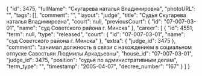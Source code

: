 {
    "id": 3475,
    "fullName": "Скугарева наталья Владимировна",
    "photoURL": "",
    "tags": [],
    "comment": "",
    "layout": "judge",
    "title": "Судья Скугарева наталья Владимировна",
    "court": null,
    "previousCourt": {
        "id": "07-007-03-01",
        "name": "суд Советского района г. Минска"
    },
    "career": [
        {
            "id": 4551,
            "term": null,
            "type": "released",
            "court": {
                "id": "07-007-03-01",
                "name": "суд Советского района г. Минска"
            },
            "extra": {
                "judge_id": 3475
            },
            "comment": "занимал должность в связи с нахождением в социальном отпуске Савостьян Людмилы Аркадьевны",
            "house_id": "07-007-03-01",
            "judge_id": 3475,
            "position": "судья по административным делам",
            "term_type": "",
            "timestamp": "2005-04-07",
            "decree_number": "167"
        }
    ]
}